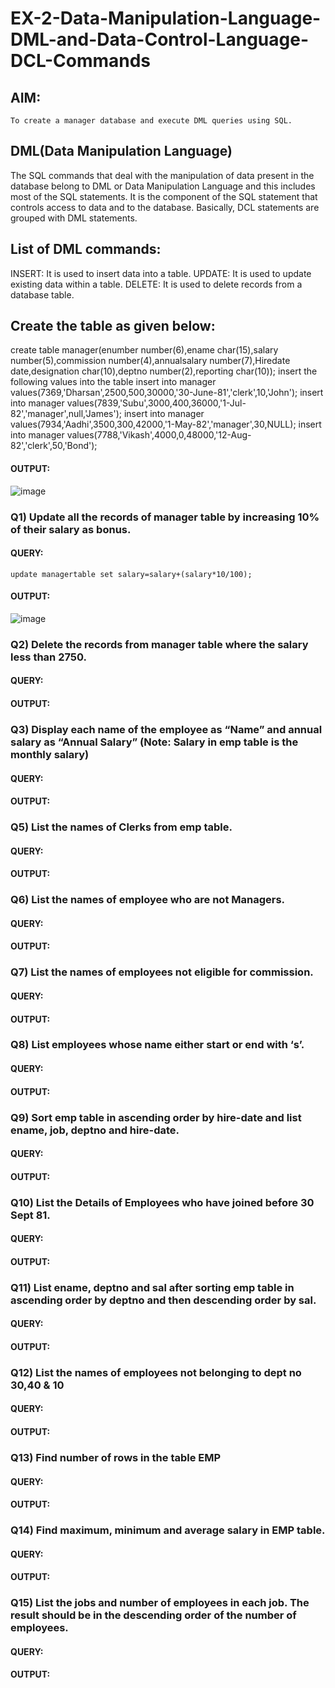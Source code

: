 # EX-2-Data-Manipulation-Language-DML-and-Data-Control-Language-DCL-Commands

## AIM:
    To create a manager database and execute DML queries using SQL.

## DML(Data Manipulation Language)
The SQL commands that deal with the manipulation of data present in the database belong to DML or Data Manipulation Language and this includes most of the SQL statements. It is the component of the SQL statement that controls access to data and to the database. Basically, DCL statements are grouped with DML statements.
## List of DML commands:
INSERT: It is used to insert data into a table.
UPDATE: It is used to update existing data within a table.
DELETE: It is used to delete records from a database table.
## Create the table as given below:
create table manager(enumber number(6),ename char(15),salary number(5),commission number(4),annualsalary number(7),Hiredate date,designation char(10),deptno number(2),reporting char(10));
insert the following values into the table
insert into manager values(7369,'Dharsan',2500,500,30000,'30-June-81','clerk',10,'John');
insert into manager values(7839,'Subu',3000,400,36000,'1-Jul-82','manager',null,'James');
insert into manager values(7934,'Aadhi',3500,300,42000,'1-May-82','manager',30,NULL);
insert into manager values(7788,'Vikash',4000,0,48000,'12-Aug-82','clerk',50,'Bond');
#### OUTPUT:
![image](https://github.com/Yuvaranithulasingam/EX-2-Data-Manipulation-Language-DML-and-Data-Control-Language-DCL-Commands/assets/121418522/9b337dab-a62b-476e-9b7c-c2dd6158d7a1)

### Q1) Update all the records of manager table by increasing 10% of their salary as bonus.
#### QUERY: 
```
update managertable set salary=salary+(salary*10/100);
```
#### OUTPUT:
![image](https://github.com/Yuvaranithulasingam/EX-2-Data-Manipulation-Language-DML-and-Data-Control-Language-DCL-Commands/assets/121418522/9df5a97c-fbeb-4ab4-8169-2ba60e2da7eb)

### Q2) Delete the records from manager table where the salary less than 2750.
#### QUERY:
#### OUTPUT:
### Q3) Display each name of the employee as “Name” and annual salary as “Annual Salary” (Note: Salary in emp table is the monthly salary)
#### QUERY:
#### OUTPUT:
### Q5) List the names of Clerks from emp table.
#### QUERY:
#### OUTPUT:
### Q6) List the names of employee who are not Managers.
#### QUERY:
#### OUTPUT:
### Q7) List the names of employees not eligible for commission.
#### QUERY:
#### OUTPUT:
### Q8) List employees whose name either start or end with ‘s’.
#### QUERY:
#### OUTPUT:
### Q9) Sort emp table in ascending order by hire-date and list ename, job, deptno and hire-date.
#### QUERY:
#### OUTPUT:
### Q10) List the Details of Employees who have joined before 30 Sept 81.
#### QUERY:
#### OUTPUT:
### Q11) List ename, deptno and sal after sorting emp table in ascending order by deptno and then descending order by sal.
#### QUERY:
#### OUTPUT:
### Q12) List the names of employees not belonging to dept no 30,40 & 10
#### QUERY:
#### OUTPUT:
### Q13) Find number of rows in the table EMP
#### QUERY:
#### OUTPUT:
### Q14) Find maximum, minimum and average salary in EMP table.
#### QUERY:
#### OUTPUT:
### Q15) List the jobs and number of employees in each job. The result should be in the descending order of the number of employees.
#### QUERY:
#### OUTPUT:
